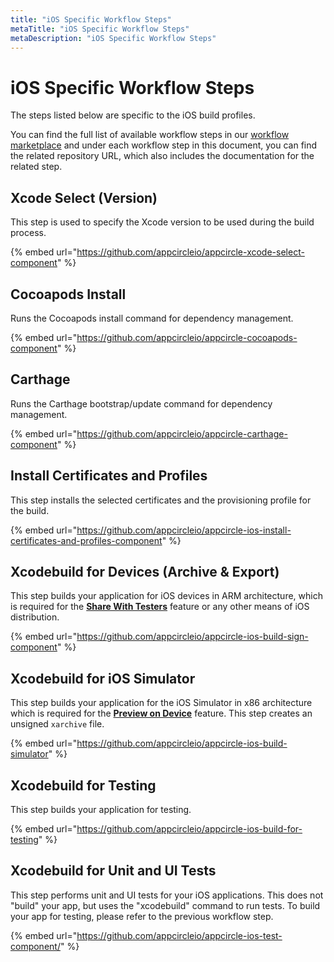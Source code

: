 ```yaml
---
title: "iOS Specific Workflow Steps"
metaTitle: "iOS Specific Workflow Steps"
metaDescription: "iOS Specific Workflow Steps"
---
```

# iOS Specific Workflow Steps

The steps listed below are specific to the iOS build profiles.

You can find the full list of available workflow steps in our [workflow marketplace](https://github.com/appcircleio/appcircle-workflow-components) and under each workflow step in this document, you can find the related repository URL, which also includes the documentation for the related step.

## Xcode Select (Version)

This step is used to specify the Xcode version to be used during the build process.

{% embed url="https://github.com/appcircleio/appcircle-xcode-select-component" %}

## Cocoapods Install

Runs the Cocoapods install command for dependency management.

{% embed url="https://github.com/appcircleio/appcircle-cocoapods-component" %}

## Carthage

Runs the Carthage bootstrap/update command for dependency management.

{% embed url="https://github.com/appcircleio/appcircle-carthage-component" %}

## Install Certificates and Profiles

This step installs the selected certificates and the provisioning profile for the build.

{% embed url="https://github.com/appcircleio/appcircle-ios-install-certificates-and-profiles-component" %}

## Xcodebuild for Devices (Archive & Export)

This step builds your application for iOS devices in ARM architecture, which is required for the [**Share With Testers**](../distribute/create-or-select-a-distribution-profile.md) feature or any other means of iOS distribution.

{% embed url="https://github.com/appcircleio/appcircle-ios-build-sign-component" %}

## Xcodebuild for iOS Simulator

This step builds your application for the iOS Simulator in x86 architecture which is required for the [**Preview on Device**](../distribute/preview-on-device.md) feature. This step creates an unsigned `xarchive` file.

{% embed url="https://github.com/appcircleio/appcircle-ios-build-simulator" %}

## Xcodebuild for Testing

This step builds your application for testing.

{% embed url="https://github.com/appcircleio/appcircle-ios-build-for-testing" %}

## Xcodebuild for Unit and UI Tests

This step performs unit and UI tests for your iOS applications. This does not "build" your app, but uses the "xcodebuild" command to run tests. To build your app for testing, please refer to the previous workflow step.

{% embed url="https://github.com/appcircleio/appcircle-ios-test-component/" %}
